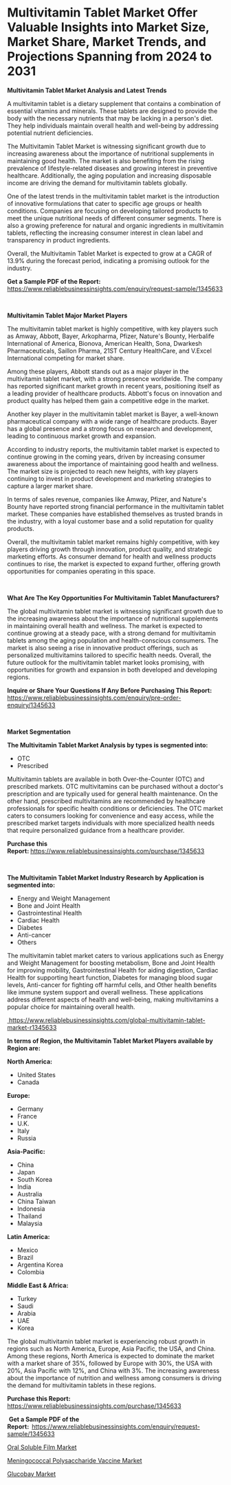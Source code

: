 <p><h1>Multivitamin Tablet Market Offer Valuable Insights into Market Size, Market Share, Market Trends, and Projections Spanning from 2024 to 2031</h1></p><p><strong>Multivitamin Tablet Market Analysis and Latest Trends</strong></p>
<p><p>A multivitamin tablet is a dietary supplement that contains a combination of essential vitamins and minerals. These tablets are designed to provide the body with the necessary nutrients that may be lacking in a person's diet. They help individuals maintain overall health and well-being by addressing potential nutrient deficiencies.</p><p>The Multivitamin Tablet Market is witnessing significant growth due to increasing awareness about the importance of nutritional supplements in maintaining good health. The market is also benefiting from the rising prevalence of lifestyle-related diseases and growing interest in preventive healthcare. Additionally, the aging population and increasing disposable income are driving the demand for multivitamin tablets globally.</p><p>One of the latest trends in the multivitamin tablet market is the introduction of innovative formulations that cater to specific age groups or health conditions. Companies are focusing on developing tailored products to meet the unique nutritional needs of different consumer segments. There is also a growing preference for natural and organic ingredients in multivitamin tablets, reflecting the increasing consumer interest in clean label and transparency in product ingredients.</p><p>Overall, the Multivitamin Tablet Market is expected to grow at a CAGR of 13.9% during the forecast period, indicating a promising outlook for the industry.</p></p>
<p><strong>Get a Sample PDF of the Report:&nbsp;</strong> <a href="https://www.reliablebusinessinsights.com/enquiry/request-sample/1345633">https://www.reliablebusinessinsights.com/enquiry/request-sample/1345633</a></p>
<p>&nbsp;</p>
<p><strong>Multivitamin Tablet Major Market Players</strong></p>
<p><p>The multivitamin tablet market is highly competitive, with key players such as Amway, Abbott, Bayer, Arkopharma, Pfizer, Nature's Bounty, Herbalife International of America, Bionova, American Health, Sona, Dwarkesh Pharmaceuticals, Saillon Pharma, 21ST Century HealthCare, and V.Excel International competing for market share.</p><p>Among these players, Abbott stands out as a major player in the multivitamin tablet market, with a strong presence worldwide. The company has reported significant market growth in recent years, positioning itself as a leading provider of healthcare products. Abbott's focus on innovation and product quality has helped them gain a competitive edge in the market.</p><p>Another key player in the multivitamin tablet market is Bayer, a well-known pharmaceutical company with a wide range of healthcare products. Bayer has a global presence and a strong focus on research and development, leading to continuous market growth and expansion.</p><p>According to industry reports, the multivitamin tablet market is expected to continue growing in the coming years, driven by increasing consumer awareness about the importance of maintaining good health and wellness. The market size is projected to reach new heights, with key players continuing to invest in product development and marketing strategies to capture a larger market share.</p><p>In terms of sales revenue, companies like Amway, Pfizer, and Nature's Bounty have reported strong financial performance in the multivitamin tablet market. These companies have established themselves as trusted brands in the industry, with a loyal customer base and a solid reputation for quality products.</p><p>Overall, the multivitamin tablet market remains highly competitive, with key players driving growth through innovation, product quality, and strategic marketing efforts. As consumer demand for health and wellness products continues to rise, the market is expected to expand further, offering growth opportunities for companies operating in this space.</p></p>
<p>&nbsp;</p>
<p><strong>What Are The Key Opportunities For Multivitamin Tablet Manufacturers?</strong></p>
<p><p>The global multivitamin tablet market is witnessing significant growth due to the increasing awareness about the importance of nutritional supplements in maintaining overall health and wellness. The market is expected to continue growing at a steady pace, with a strong demand for multivitamin tablets among the aging population and health-conscious consumers. The market is also seeing a rise in innovative product offerings, such as personalized multivitamins tailored to specific health needs. Overall, the future outlook for the multivitamin tablet market looks promising, with opportunities for growth and expansion in both developed and developing regions.</p></p>
<p><strong>Inquire or Share Your Questions If Any Before Purchasing This Report:</strong> <a href="https://www.reliablebusinessinsights.com/enquiry/pre-order-enquiry/1345633">https://www.reliablebusinessinsights.com/enquiry/pre-order-enquiry/1345633</a></p>
<p>&nbsp;</p>
<p><strong>Market Segmentation</strong></p>
<p><strong>The Multivitamin Tablet Market Analysis by types is segmented into:</strong></p>
<p><ul><li>OTC</li><li>Prescribed</li></ul></p>
<p><p>Multivitamin tablets are available in both Over-the-Counter (OTC) and prescribed markets. OTC multivitamins can be purchased without a doctor's prescription and are typically used for general health maintenance. On the other hand, prescribed multivitamins are recommended by healthcare professionals for specific health conditions or deficiencies. The OTC market caters to consumers looking for convenience and easy access, while the prescribed market targets individuals with more specialized health needs that require personalized guidance from a healthcare provider.</p></p>
<p><strong>Purchase this Report:&nbsp;</strong><a href="https://www.reliablebusinessinsights.com/purchase/1345633">https://www.reliablebusinessinsights.com/purchase/1345633</a></p>
<p>&nbsp;</p>
<p><strong>The Multivitamin Tablet Market Industry Research by Application is segmented into:</strong></p>
<p><ul><li>Energy and Weight Management</li><li>Bone and Joint Health</li><li>Gastrointestinal Health</li><li>Cardiac Health</li><li>Diabetes</li><li>Anti-cancer</li><li>Others</li></ul></p>
<p><p>The multivitamin tablet market caters to various applications such as Energy and Weight Management for boosting metabolism, Bone and Joint Health for improving mobility, Gastrointestinal Health for aiding digestion, Cardiac Health for supporting heart function, Diabetes for managing blood sugar levels, Anti-cancer for fighting off harmful cells, and Other health benefits like immune system support and overall wellness. These applications address different aspects of health and well-being, making multivitamins a popular choice for maintaining overall health.</p></p>
<p><a href="https://www.reliablebusinessinsights.com/global-multivitamin-tablet-market-r1345633">&nbsp;https://www.reliablebusinessinsights.com/global-multivitamin-tablet-market-r1345633</a></p>
<p><strong>In terms of Region, the Multivitamin Tablet Market Players available by Region are:</strong></p>
<p>
    <p> <strong> North America: </strong>
        <ul>
            <li>United States</li>
            <li>Canada</li>
        </ul>
        </p> 
    <p> <strong> Europe: </strong>
        <ul>
            <li>Germany</li>
            <li>France</li>
            <li>U.K.</li>
            <li>Italy</li>
            <li>Russia</li>
        </ul>
        </p> 
    <p> <strong> Asia-Pacific: </strong>
        <ul>
            <li>China</li>
            <li>Japan</li>
            <li>South Korea</li>
            <li>India</li>
            <li>Australia</li>
            <li>China Taiwan</li>
            <li>Indonesia</li>
            <li>Thailand</li>
            <li>Malaysia</li>
        </ul>
        </p> 
    <p> <strong> Latin America: </strong>
        <ul>
            <li>Mexico</li>
            <li>Brazil</li>
            <li>Argentina Korea</li>
            <li>Colombia</li>
        </ul>
        </p> 
    <p> <strong> Middle East & Africa: </strong>
        <ul>
            <li>Turkey</li>
            <li>Saudi</li>
            <li>Arabia</li>
            <li>UAE</li>
            <li>Korea</li>
        </ul>
    </p>
    </p>
<p><p>The global multivitamin tablet market is experiencing robust growth in regions such as North America, Europe, Asia Pacific, the USA, and China. Among these regions, North America is expected to dominate the market with a market share of 35%, followed by Europe with 30%, the USA with 20%, Asia Pacific with 12%, and China with 3%. The increasing awareness about the importance of nutrition and wellness among consumers is driving the demand for multivitamin tablets in these regions.</p></p>
<p><strong>Purchase this Report: </strong><a href="https://www.reliablebusinessinsights.com/purchase/1345633">https://www.reliablebusinessinsights.com/purchase/1345633</a></p>
<p>&nbsp;<strong>Get a Sample PDF of the Report:&nbsp;&nbsp;</strong><a href="https://www.reliablebusinessinsights.com/enquiry/request-sample/1345633">https://www.reliablebusinessinsights.com/enquiry/request-sample/1345633</a></p>
<p><strong></strong></p>
<p><p><a href="https://github.com/bushilahore52/Market-Research-Report-List-1/blob/main/oral-soluble-film-market.md">Oral Soluble Film Market</a></p><p><a href="https://github.com/sosoelmasry38/Market-Research-Report-List-1/blob/main/meningococcal-polysaccharide-vaccine-market.md">Meningococcal Polysaccharide Vaccine Market</a></p><p><a href="https://github.com/Valeridd446677/Market-Research-Report-List-2/blob/main/glucobay-market.md">Glucobay Market</a></p></p>